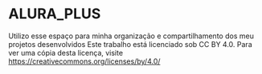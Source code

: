 # ALURA_PLUS
Utilizo esse espaço para minha organização e compartilhamento dos meu projetos desenvolvidos
Este trabalho está licenciado sob CC BY 4.0. Para ver uma cópia desta licença, visite https://creativecommons.org/licenses/by/4.0/
